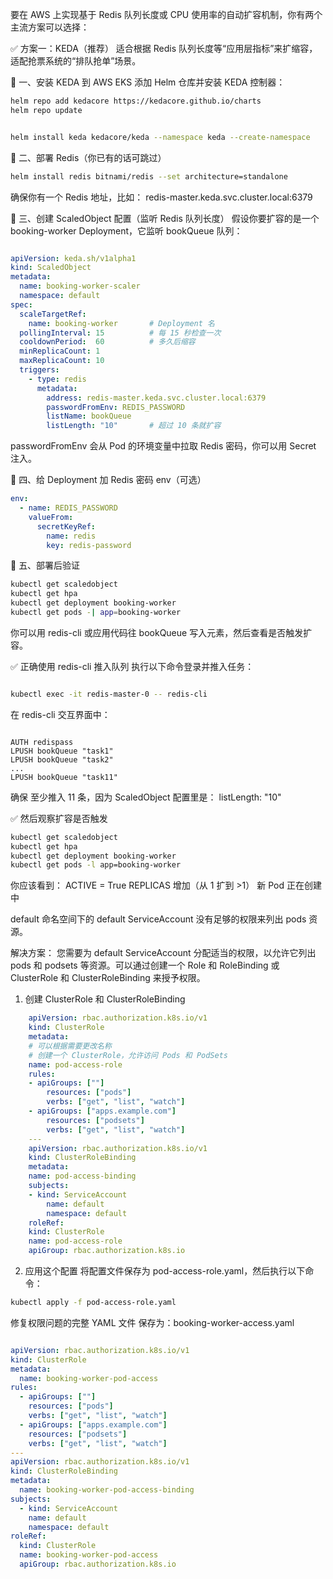 要在 AWS 上实现基于 Redis 队列长度或 CPU 使用率的自动扩容机制，你有两个主流方案可以选择：

✅ 方案一：KEDA（推荐）
适合根据 Redis 队列长度等“应用层指标”来扩缩容，适配抢票系统的“排队抢单”场景。

🌟 一、安装 KEDA 到 AWS EKS
添加 Helm 仓库并安装 KEDA 控制器：
```bash
helm repo add kedacore https://kedacore.github.io/charts
helm repo update


helm install keda kedacore/keda --namespace keda --create-namespace
```

🌟 二、部署 Redis（你已有的话可跳过）
```bash
helm install redis bitnami/redis --set architecture=standalone
```
确保你有一个 Redis 地址，比如：
redis-master.keda.svc.cluster.local:6379

🌟 三、创建 ScaledObject 配置（监听 Redis 队列长度）
假设你要扩容的是一个 booking-worker Deployment，它监听 bookQueue 队列：

```yaml

apiVersion: keda.sh/v1alpha1
kind: ScaledObject
metadata:
  name: booking-worker-scaler
  namespace: default
spec:
  scaleTargetRef:
    name: booking-worker       # Deployment 名
  pollingInterval: 15          # 每 15 秒检查一次
  cooldownPeriod:  60          # 多久后缩容
  minReplicaCount: 1
  maxReplicaCount: 10
  triggers:
    - type: redis
      metadata:
        address: redis-master.keda.svc.cluster.local:6379
        passwordFromEnv: REDIS_PASSWORD
        listName: bookQueue
        listLength: "10"       # 超过 10 条就扩容
```
passwordFromEnv 会从 Pod 的环境变量中拉取 Redis 密码，你可以用 Secret 注入。

🌟 四、给 Deployment 加 Redis 密码 env（可选）
```yaml
env:
  - name: REDIS_PASSWORD
    valueFrom:
      secretKeyRef:
        name: redis
        key: redis-password
```

🌟 五、部署后验证
```bash
kubectl get scaledobject
kubectl get hpa
kubectl get deployment booking-worker
kubectl get pods -| app=booking-worker
```
你可以用 redis-cli 或应用代码往 bookQueue 写入元素，然后查看是否触发扩容。


✅ 正确使用 redis-cli 推入队列
执行以下命令登录并推入任务：
```bash

kubectl exec -it redis-master-0 -- redis-cli
```
在 redis-cli 交互界面中：

```redis

AUTH redispass
LPUSH bookQueue "task1"
LPUSH bookQueue "task2"
...
LPUSH bookQueue "task11"
```
确保 至少推入 11 条，因为 ScaledObject 配置里是：
listLength: "10"

✅ 然后观察扩容是否触发
```bash
kubectl get scaledobject
kubectl get hpa
kubectl get deployment booking-worker
kubectl get pods -l app=booking-worker
```
你应该看到：
ACTIVE = True
REPLICAS 增加（从 1 扩到 >1）
新 Pod 正在创建中



default 命名空间下的 default ServiceAccount 没有足够的权限来列出 pods 资源。

解决方案：
您需要为 default ServiceAccount 分配适当的权限，以允许它列出 pods 和 podsets 等资源。可以通过创建一个 Role 和 RoleBinding 或 ClusterRole 和 ClusterRoleBinding 来授予权限。

1. 创建 ClusterRole 和 ClusterRoleBinding
```yaml
    apiVersion: rbac.authorization.k8s.io/v1
    kind: ClusterRole
    metadata:
    # 可以根据需要更改名称
    # 创建一个 ClusterRole，允许访问 Pods 和 PodSets
    name: pod-access-role
    rules:
    - apiGroups: [""]
        resources: ["pods"]
        verbs: ["get", "list", "watch"]
    - apiGroups: ["apps.example.com"]
        resources: ["podsets"]
        verbs: ["get", "list", "watch"]
    ---
    apiVersion: rbac.authorization.k8s.io/v1
    kind: ClusterRoleBinding
    metadata:
    name: pod-access-binding
    subjects:
    - kind: ServiceAccount
        name: default
        namespace: default
    roleRef:
    kind: ClusterRole
    name: pod-access-role
    apiGroup: rbac.authorization.k8s.io
```
2. 应用这个配置
将配置文件保存为 pod-access-role.yaml，然后执行以下命令：

```bash
kubectl apply -f pod-access-role.yaml
```

修复权限问题的完整 YAML 文件
保存为：booking-worker-access.yaml

```yaml

apiVersion: rbac.authorization.k8s.io/v1
kind: ClusterRole
metadata:
  name: booking-worker-pod-access
rules:
  - apiGroups: [""]
    resources: ["pods"]
    verbs: ["get", "list", "watch"]
  - apiGroups: ["apps.example.com"]
    resources: ["podsets"]
    verbs: ["get", "list", "watch"]
---
apiVersion: rbac.authorization.k8s.io/v1
kind: ClusterRoleBinding
metadata:
  name: booking-worker-pod-access-binding
subjects:
  - kind: ServiceAccount
    name: default
    namespace: default
roleRef:
  kind: ClusterRole
  name: booking-worker-pod-access
  apiGroup: rbac.authorization.k8s.io
```



